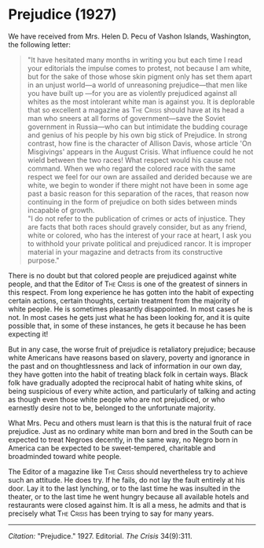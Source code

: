 # Prejudice (1927)

We have received from Mrs. Helen D. Pecu of Vashon Islands, Washington, the following letter:

> "It have hesitated many months in writing you but each time I read your editorials the impulse comes to protest, not because I am white, but for the sake of those whose skin pigment only has set them apart in an unjust world—a world of unreasoning prejudice—that men like you have built up —for you are as violently prejudiced against all whites as the most intolerant white man is against you. It is deplorable that so excellent a magazine as <span style="font-variant:small-caps;">The Crisis</span>  should have at its head a man who sneers at all forms of government—save the Soviet government in Russia—who can but intimidate the budding courage and genius of his people by his own big stick of Prejudice. In strong contrast, how fine is the character of Allison Davis, whose article 'On Misgivings' appears in the August Crisis. What influence could he not wield between the two races! What respect would his cause not command. When we who regard the colored race with the same respect we feel for our own are assailed and derided because we are white, we begin to wonder if there might not have been in some age past a basic reason for this separation of the races, that reason now continuing in the form of prejudice on both sides between minds incapable of growth.
> &nbsp;  
> "I do not refer to the publication of crimes or acts of injustice. They are facts that both races should gravely consider, but as any friend, white or colored, who has the interest of your race at heart, I ask you to withhold your private political and prejudiced rancor. It is improper material in your magazine and detracts from its constructive purpose."

There is no doubt but that colored people are prejudiced against white people, and that the Editor of <span style="font-variant:small-caps;">The Crisis</span> is one of the greatest of sinners in this respect. From long experience he has gotten into the habit of expecting certain actions, certain thoughts, certain treatment from the majority of white people. He is sometimes pleasantly disappointed. In most cases he is not. In most cases he gets just what he has been looking for, and it is quite possible that, in some of these instances, he gets it because he has been expecting it!

But in any case, the worse fruit of prejudice is retaliatory prejudice; because white Americans have reasons based on slavery, poverty and ignorance in the past and on thoughtlessness and lack of information in our own day, they have gotten into the habit of treating black folk in certain ways. Black folk have gradually adopted the reciprocal habit of hating white skins, of being suspicious of every white action, and particularly of talking and acting as though even those white people who are not prejudiced, or who earnestly desire not to be, belonged to the unfortunate majority.

What Mrs. Pecu and others must learn is that this is the natural fruit of race prejudice. Just as no ordinary white man born and bred in the South can be expected to treat Negroes decently, in the same way, no Negro born in America can be expected to be sweet-tempered, charitable and broadminded toward white people.

The Editor of a magazine like <span style="font-variant:small-caps;">The Crisis</span> should nevertheless try to achieve such an attitude. He does try. If he fails, do not lay the fault entirely at his door. Lay it to the last lynching, or to the last time he was insulted in the theater, or to the last time he went hungry because all available hotels and restaurants were closed against him. It is all a mess, he admits and that is precisely what <span style="font-variant:small-caps;">The Crisis</span> has been trying to say for many years.


_________________
*Citation:* "Prejudice." 1927. Editorial. *The Crisis* 34(9):311.

